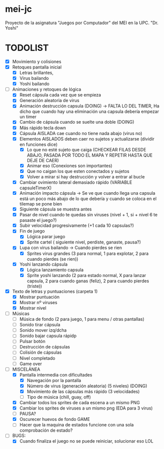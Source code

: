 # mei-jc
Proyecto de la asignatura "Juegos por Computador" del MEI en la UPC.
"Dr. Yoshi"

# TODOLIST
- [x] Movimiento y colisiones
- [x] Retoques pantalla inicial 
    - [x] Letras brillantes,
    - [x] Virus bailando
    - [x] Yoshi bailando
- [ ] Animaciones y retoques de lógica
    - [x] Reset cápsula cada vez que se empieza
    - [x] Generación aleatoria de virus
    - [x] Animación destrucción capsula (DOING) -> FALTA LO DEL TIMER, Ha dicho que cuando hay una eliminación una capsula debería empezar un timer
    - [x] Cambio de cápsula cuando se suelte una doble (DOING)
    - [x] Más rápido tecla down
    - [x] Cápsula AISLADA cae cuando no tiene nada abajo (virus no)
    - [x] Elementos AISLADOS deben caer no sujetos y actualizarse (dividir en funciones dice)
        - [x] Lo que no esté sujeto que caiga (CHECKEAR FILAS DESDE ABAJO, PASADA POR TODO EL MAPA Y REPETIR HASTA QUE DEJE DE CAER)
        - [x] Animar eso (Conexiones son importantes)
        - [x] Que no caigan los que esten conectados y sujetos
        - [x] Volver a mirar si hay destrucción y volver a entrar al bucle
    - [x] Cambiar ovimiento lateral demasiado rápido (VARIABLE capsuleTimerX)
    - [x] Animación impacto cápsula -> Se ve que cuando llega una capsula está un poco más abajo de lo que debería y cuando se coloca en el tilemap se pone bien
    - [x] Siguiente cápsula se muestra antes
    - [x] Pasar de nivel cuando te quedas sin viruses (nivel + 1, si + nivel 6 te pasaste el juego?)
    - [x] Subir velocidad progresivamente (+1 cada 10 capsulas?)
    - [x] Fin de juego
        - [x] Lógica parar juego
        - [x] Sprite cartel ( siguiente nivel, perdiste, ganaste, pausa?)
    - [x] Lupa con virus bailando -> Cuando pierdes se rien
        - [x] Sprites virus grandes (3 para normal, 1 para explotar, 2 para cuando pierdes (se rien))
    - [x] Yoshi lanzando cápsula 
        - [x] Lógica lanzamiento capsula
        - [x] Sprite yoshi lanzando (2 para estado normal, X para lanzar capsula, 2 para cuando ganas (feliz), 2 para cuando pierdes (triste))
- [x] Texto de letras y puntuaciones (carpeta 1)
    - [x] Mostrar puntuación
    - [x] Mostrar nº viruses
    - [x] Mostrar nivel
- [ ] Músicas
    - [ ] Música de fondo (2 para juego, 1 para menu / otras pantallas)
    - [ ] Sonido tirar cápsula
    - [ ] Sonido mover izq/dcha
    - [ ] Sonido bajar capsula rápidp
    - [ ] Pulsar botón
    - [ ] Destrucción de cápsulas
    - [ ] Colisión de cápsulas
    - [ ] Nivel completado
    - [ ] Game over 

- [ ] MISCELÁNEA
    - [x] Pantalla intermedia con dificultades 
        - [x] Navegación por la pantalla
        - [x] Número de virus (generación aleatoria) (5 niveles) (DOING)
        - [x] Movimiento de las cápsulas más rápido (3 velocidades)
        - [ ] Tipo de música (chill, guay, off)
    - [x] Cambiar todos los sprites de cada escena a un mismo PNG
    - [x] Cambiar los sprites de viruses a un mismo png (EDA para 3 virus)
    - [ ] PAUSA?
    - [x] Oscurecer huevos de fondo GAME
    - [ ] Hacer que la maquina de estados funcione con una sola comprobación de estado?
- [ ] BUGS:
    - [x] Cuando finaliza el juego no se puede reiniciar, solucionar eso LOL
